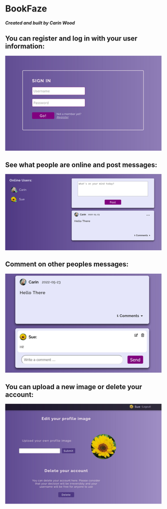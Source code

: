 # BookFaze

##### Created and built by Carin Wood

## You can register and log in with your user information:

<img src="./client/src/images/login.JPG" alt="" style="width: 500px" />

## See what people are online and post messages:
<img src="./client/src/images/mainpage.JPG" alt="" style="width: 500px" />

## Comment on other peoples messages:
<img src="./client/src/images/comment.JPG" alt="" style="width: 500px" />

## You can upload a new image or delete your account:
<img src="./client/src/images/userpage.JPG" alt="" style="width: 500px" />